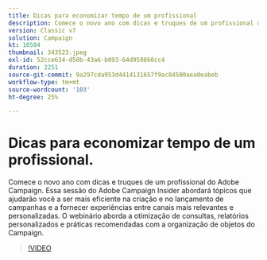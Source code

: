 ```yaml
---
title: Dicas para economizar tempo de um profissional
description: Comece o novo ano com dicas e truques de um profissional do Adobe Campaign. Essa sessão do Adobe Campaign Insider abordará tópicos que ajudarão você a ser mais eficiente... (as descrições devem ter entre 60 e 160 caracteres)
version: Classic v7
solution: Campaign
kt: 10504
thumbnail: 343523.jpeg
exl-id: 52cce634-d50b-43a6-b093-64d959860cc4
duration: 2251
source-git-commit: 9a297cda953d4414131657f9ac84580aea0eabeb
workflow-type: tm+mt
source-wordcount: '103'
ht-degree: 25%

---
```


# Dicas para economizar tempo de um profissional.

Comece o novo ano com dicas e truques de um profissional do Adobe Campaign. Essa sessão do Adobe Campaign Insider abordará tópicos que ajudarão você a ser mais eficiente na criação e no lançamento de campanhas e a fornecer experiências entre canais mais relevantes e personalizadas. O webinário aborda a otimização de consultas, relatórios personalizados e práticas recomendadas com a organização de objetos do Campaign.

>[!VIDEO](https://video.tv.adobe.com/v/343523/?quality=12&learn=on)
